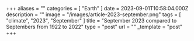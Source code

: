 +++
aliases = ""
categories = [ "Earth" ]
date = 2023-09-01T10:58:04.000Z
description = ""
image = "/images/article-2023-september.png"
tags = [ "climate", "2023", "September" ]
title = "September 2023 compared to Septembers from 1922 to 2022"
type = "post"
url = ""
_template = "post"
+++

